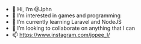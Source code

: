 - 👋 Hi, I’m @Jphn
- 👀 I’m interested in games and programming
- 🌱 I’m currently learning Laravel and NodeJS
- 💞️ I’m looking to collaborate on anything that I can
- 📫 https://www.instagram.com/jopee_l/

<!---
Jphn/Jphn is a ✨ special ✨ repository because its `README.md` (this file) appears on your GitHub profile.
You can click the Preview link to take a look at your changes.
--->
